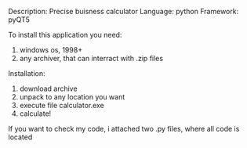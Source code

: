 Description:
Precise buisness calculator
Language: python
Framework: pyQT5


To install this application you need:
1) windows os, 1998+
2) any archiver, that can interract with .zip files

Installation:
1) download archive
2) unpack to any location you want
3) execute file calculator.exe
4) calculate!


If you want to check my code, i attached two .py files, where all code is located
